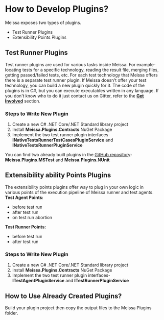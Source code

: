 # How to Develop Plugins? #
Meissa exposes two types of plugins.

- Test Runner Plugins
- Extensibility Points Plugins

## Test Runner Plugins ##
Test runner plugins are used for various tasks inside Meissa. For example- locating tests for a specific technology, reading the result file, merging files, getting passed/failed tests, etc. 
For each test technology that Meissa offers there is a separate test runner plugin.
If Meissa doesn't offer your test technology, you can build a new plugin quickly for it. The code of the plugins is in C#, but you can execute executables written in any language. If you don't know who to do it just contact us on Gitter, refer to the [**Get Involved**](get-involved.md) section.

### Steps to Write New Plugin ###
1. Create a new C# .NET Core/.NET Standard library project
2. Install **Meissa.Plugins.Contracts** NuGet Package
3. Implement the two test runner plugin interfaces- **INativeTestsRunnerTestCasesPluginService** and **INativeTestsRunnerPluginService**

You can find two already built plugins in the [GitHub repository](https://github.com/angelovstanton/Meissa)- **Meissa.Plugins.MSTest** and **Meissa.Plugins.NUnit**

## Extensibility  ability Points Plugins ##
The extensibility points plugins offer way to plug in your own logic in various points of the execution pipeline of Meissa runner and test agents.
**Test Agent Points:**
- before test run
- after test run
- on test run abortion

**Test Runner Points:**
- before test run
- after test run

### Steps to Write New Plugin ###
1. Create a new C# .NET Core/.NET Standard library project
2. Install **Meissa.Plugins.Contracts** NuGet Package
3. Implement the two test runner plugin interfaces- **ITestAgentPluginService** and **ITestRunnerPluginService**
## How to Use Already Created Plugins? ##

Build your plugin project then copy the output files to the Meissa Plugins folder.